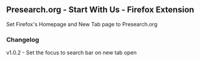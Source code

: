 ## Presearch.org - Start With Us - Firefox Extension

Set Firefox's Homepage and New Tab page to Presearch.org

### Changelog
v1.0.2 - Set the focus to search bar on new tab open
